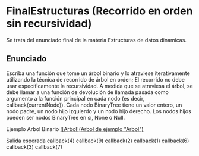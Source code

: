 # FinalEstructuras (Recorrido en orden sin recursividad)

Se trata del enunciado final de la materia Estructuras de datos dinamicas.


## Enunciado
Escriba una función que tome un árbol binario y lo atraviese iterativamente utilizando la técnica de recorrido de árbol en orden; 
El recorrido no debe usar específicamente la recursividad. 
A medida que se atraviesa el árbol, se debe llamar a una función de devolución de llamada pasada como argumento a la función principal en cada nodo (es decir, callback(currentNode)).
Cada nodo BinaryTree tiene un valor entero, un nodo padre, un nodo hijo izquierdo y un nodo hijo derecho.
Los nodos hijos pueden ser nodos BinaryTree en sí, None o Null.

Ejemplo
Arbol Binario
[![Arbol](Arbol de ejemplo "Arbol")](github.com/CrisHzz/FinalEstructuras/blob/master/Arbol%20de%20ejemplo.png "Arbol")


Salida esperada
callback(4)
callback(9)
callback(2)
callback(1)
callback(6)
callback(3)
callback(7)
